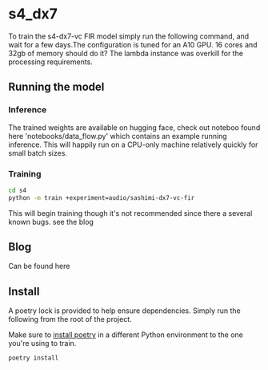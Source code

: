 # s4_dx7

To train the s4-dx7-vc FIR model simply run the following command, and wait for a few days.The configuration is tuned for an A10 GPU. 16 cores and 32gb of memory should do it? The lambda instance was overkill for the processing requirements.

## Running the model

### Inference

The trained weights are available on hugging face, check out noteboo found here 'notebooks/data_flow.py' which contains an example running inference. This will happily run on a CPU-only machine relatively quickly for small batch sizes. 

### Training

```bash
cd s4
python -m train +experiment=audio/sashimi-dx7-vc-fir
```

This will begin training though it's not recommended since there a several known bugs. see the blog

## Blog

Can be found here


## Install

A poetry lock is provided to help ensure dependencies. Simply run the following from the root of the project.


Make sure to [install poetry](https://python-poetry.org/docs/) in a different Python environment to the one you're using to train.
```bash
poetry install
```
